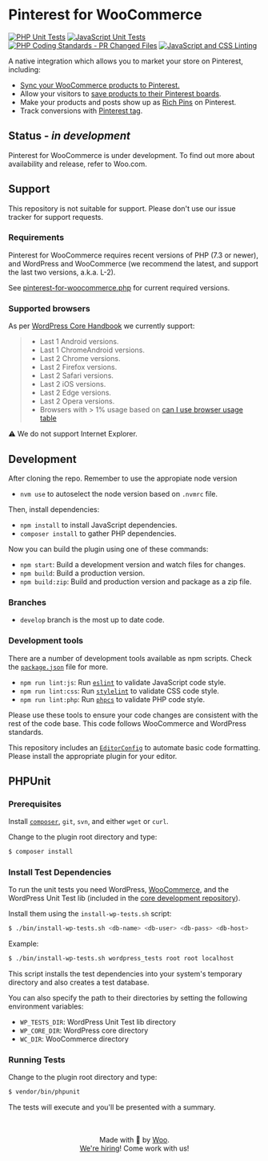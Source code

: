 # Pinterest for WooCommerce

[![PHP Unit Tests](https://github.com/woocommerce/pinterest-for-woocommerce/actions/workflows/php-unit-tests.yml/badge.svg)](https://github.com/woocommerce/pinterest-for-woocommerce/actions/workflows/php-unit-tests.yml)
[![JavaScript Unit Tests](https://github.com/woocommerce/pinterest-for-woocommerce/actions/workflows/js-unit-tests.yml/badge.svg)](https://github.com/woocommerce/pinterest-for-woocommerce/actions/workflows/js-unit-tests.yml)
[![PHP Coding Standards - PR Changed Files](https://github.com/woocommerce/pinterest-for-woocommerce/actions/workflows/php-cs-on-changes.yml/badge.svg)](https://github.com/woocommerce/pinterest-for-woocommerce/actions/workflows/php-cs-on-changes.yml)
[![JavaScript and CSS Linting](https://github.com/woocommerce/pinterest-for-woocommerce/actions/workflows/js-css-linting.yml/badge.svg)](https://github.com/woocommerce/pinterest-for-woocommerce/actions/workflows/js-css-linting.yml)

A native integration which allows you to market your store on Pinterest, including:

-   [Sync your WooCommerce products to Pinterest.](https://help.pinterest.com/en/business/article/before-you-get-started-with-catalogs)
-   Allow your visitors to [save products to their Pinterest boards](https://help.pinterest.com/en/business/article/save-button).
-   Make your products and posts show up as [Rich Pins](https://help.pinterest.com/en/business/article/rich-pins) on Pinterest.
-   Track conversions with [Pinterest tag](https://help.pinterest.com/en/business/article/track-conversions-with-pinterest-tag).

## Status - _in development_

Pinterest for WooCommerce is under development. To find out more about availability and release, refer to Woo.com.

## Support

This repository is not suitable for support. Please don't use our issue tracker for support requests.

### Requirements

Pinterest for WooCommerce requires recent versions of PHP (7.3 or newer), and WordPress and WooCommerce (we recommend the latest, and support the last two versions, a.k.a. L-2).

See [pinterest-for-woocommerce.php](https://github.com/woocommerce/pinterest-for-woocommerce/blob/develop/pinterest-for-woocommerce.php) for current required versions.

### Supported browsers

As per [WordPress Core Handbook](https://make.wordpress.org/core/handbook/best-practices/browser-support/) we currently support:

> -   Last 1 Android versions.
> -   Last 1 ChromeAndroid versions.
> -   Last 2 Chrome versions.
> -   Last 2 Firefox versions.
> -   Last 2 Safari versions.
> -   Last 2 iOS versions.
> -   Last 2 Edge versions.
> -   Last 2 Opera versions.
> -   Browsers with > 1% usage based on [can I use browser usage table](https://caniuse.com/usage-table)

:warning: We do not support Internet Explorer.

## Development

After cloning the repo. Remember to use the appropiate node version

- `nvm use` to autoselect the node version based on `.nvmrc` file.

Then, install dependencies:

-   `npm install` to install JavaScript dependencies.
-   `composer install` to gather PHP dependencies.

Now you can build the plugin using one of these commands:

-   `npm start`: Build a development version and watch files for changes.
-   `npm build`: Build a production version.
-   `npm build:zip`: Build and production version and package as a zip file.

### Branches

-   `develop` branch is the most up to date code.

### Development tools

There are a number of development tools available as npm scripts. Check the [`package.json`](https://github.com/woocommerce/pinterest-for-woocommerce/blob/develop/package.json) file for more.

-   `npm run lint:js`: Run [`eslint`](https://eslint.org/) to validate JavaScript code style.
-   `npm run lint:css`: Run [`stylelint`](https://stylelint.io/) to validate CSS code style.
-   `npm run lint:php`: Run [`phpcs`](https://github.com/squizlabs/PHP_CodeSniffer) to validate PHP code style.

Please use these tools to ensure your code changes are consistent with the rest of the code base. This code follows WooCommerce and WordPress standards.

This repository includes an [`EditorConfig`](https://editorconfig.org/) to automate basic code formatting. Please install the appropriate plugin for your editor.


## PHPUnit

### Prerequisites

Install [`composer`](https://getcomposer.org/), `git`, `svn`, and either `wget` or `curl`.

Change to the plugin root directory and type:

```bash
$ composer install
```


### Install Test Dependencies

To run the unit tests you need WordPress, [WooCommerce](https://github.com/woocommerce/woocommerce), and the WordPress Unit Test lib (included in the [core development repository](https://make.wordpress.org/core/handbook/testing/automated-testing/phpunit/)).

Install them using the `install-wp-tests.sh` script:

```bash
$ ./bin/install-wp-tests.sh <db-name> <db-user> <db-pass> <db-host>
```

Example:

```bash
$ ./bin/install-wp-tests.sh wordpress_tests root root localhost
```

This script installs the test dependencies into your system's temporary directory and also creates a test database.

You can also specify the path to their directories by setting the following environment variables:

-   `WP_TESTS_DIR`: WordPress Unit Test lib directory
-   `WP_CORE_DIR`: WordPress core directory
-   `WC_DIR`: WooCommerce directory

### Running Tests

Change to the plugin root directory and type:

```bash
$ vendor/bin/phpunit
```

The tests will execute and you'll be presented with a summary.

<p align="center">
	<br/><br/>
	Made with 💜 by <a href="https://woo.com/">Woo</a>.<br/>
	<a href="https://woo.com/careers/">We're hiring</a>! Come work with us!
</p>

